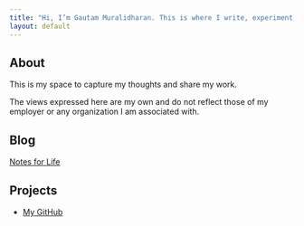 ```yaml
---
title: "Hi, I’m Gautam Muralidharan. This is where I write, experiment, and share ideas."
layout: default
---
```


## About
This is my space to capture my thoughts and share my work. 

The views expressed here are my own and do not reflect those of my employer or any organization I am associated with.

## Blog
[Notes for Life](/notes/)

## Projects
- [My GitHub](https://github.com/ekaviran)
